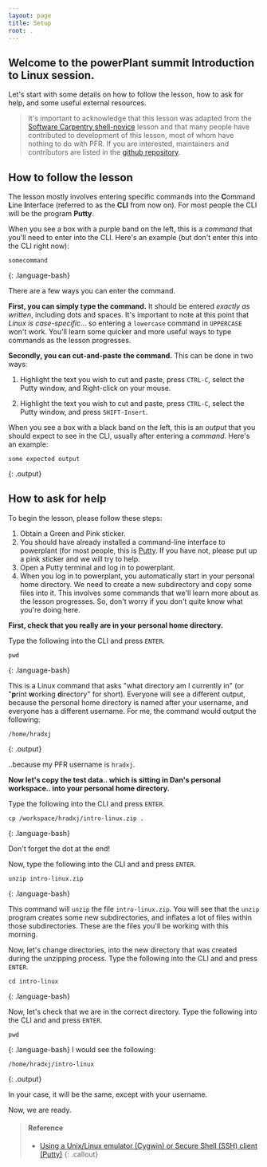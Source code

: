 ```yaml
---
layout: page
title: Setup
root: .
---
```

## Welcome to the powerPlant summit Introduction to Linux session.

Let's start with some details on how to follow the lesson, how to ask for help, and some useful external resources.

>It's important to acknowledge that this lesson was adapted from the [Software Carpentry shell-novice](http://swcarpentry.github.io/shell-novice/) lesson and that many people have contributed to development of this lesson, most of whom have nothing to do with PFR. If you are interested, maintainers and contributors are listed in the [github repository](https://github.com/danwiththeplan/Introduction_to_Linux).

## How to follow the lesson

The lesson mostly involves entering specific commands into the **C**ommand **L**ine **I**nterface (referred to as the **CLI** from now on). For most people the CLI will be the program **Putty**. 

When you see a box with a purple band on the left, this is a *command* that you'll need to enter into the CLI.
Here's an example (but don't enter this into the CLI right now):
~~~
somecommand
~~~
{: .language-bash}

There are a few ways you can enter the command.


**First, you can simply type the command.** It should be entered *exactly as written*, including dots and spaces. It's important to note at this point that *Linux is case-specific*... so entering a `lowercase` command in `UPPERCASE` won't work. You'll learn some quicker and more useful ways to type commands as the lesson progresses.


**Secondly, you can cut-and-paste the command.** This can be done in two ways:


1) Highlight the text you wish to cut and paste, press `CTRL-C`, select the Putty window, and Right-click on your mouse.


2) Highlight the text you wish to cut and paste, press `CTRL-C`, select the Putty window, and press `SHIFT-Insert`.


When you see a box with a black band on the left, this is an *output* that you should expect to see in the CLI, usually after entering a *command*. Here's an example:

~~~
some expected output
~~~
{: .output}

## How to ask for help

To begin the lesson, please follow these steps:

1. Obtain a Green and Pink sticker.
2. You should have already installed a command-line interface to powerplant (for most people, this is [Putty](https://powerplant.pfr.co.nz/guide/cli). If you have not, please put up a pink sticker and we will try to help.
3. Open a Putty terminal and log in to powerplant.
3. When you log in to powerplant, you automatically start in your personal home directory. We need to create a new 
subdirectory and copy some files into it. This involves some commands that we'll learn more about as the lesson progresses.
So, don't worry if you don't quite know what you're doing here.

**First, check that you really are in your personal home directory.**

Type the following into the CLI and press `ENTER`.

~~~
pwd
~~~
{: .language-bash}

This is a Linux command that asks "what directory am I currently in" (or "**p**rint **w**orking **d**irectory" for short).
Everyone will see a different output, because the personal home directory is named after your username, and everyone has a 
different username. For me, the command would output the following:

~~~
/home/hradxj
~~~
{: .output}

..because my PFR username is `hradxj`. 


**Now let's copy the test data.. which is sitting in Dan's personal workspace.. into your personal home directory.**

Type the following into the CLI and press `ENTER`.

```
cp /workspace/hradxj/intro-linux.zip .
```
{: .language-bash}

Don't forget the dot at the end!

Now, type the following into the CLI and and press `ENTER`.

```
unzip intro-linux.zip
```
{: .language-bash}

This command will `unzip` the file `intro-linux.zip`. You will see that the `unzip` program creates some new subdirectories, and inflates a lot of files within those subdirectories. These are the files you'll be working with this morning.

Now, let's change directories, into the new directory that was created during the unzipping process. Type the following into the CLI and and press `ENTER`.

```
cd intro-linux
```
{: .language-bash}

Now, let's check that we are in the correct directory. Type the following into the CLI and and press `ENTER`.

```
pwd
```
{: .language-bash}
I would see the following:
```
/home/hradxj/intro-linux
```
{: .output}

In your case, it will be the same, except with your username.

Now, we are ready.

> #### Reference
> * [Using a Unix/Linux emulator (Cygwin) or Secure Shell (SSH) client (Putty)](http://faculty.smu.edu/reynolds/unixtut/windows.html)
{: .callout}
